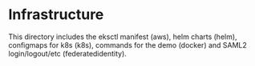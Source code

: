 # Infrastructure

This directory includes the eksctl manifest (aws), helm charts (helm), configmaps for k8s (k8s), commands for the demo (docker) and SAML2 
login/logout/etc (federatedidentity). 
